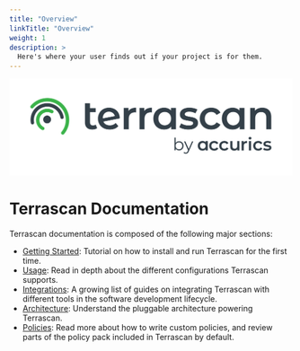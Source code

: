 ```yaml
---
title: "Overview"
linkTitle: "Overview"
weight: 1
description: >
  Here's where your user finds out if your project is for them.
---
```


![Terrascan_Logo](img/Terrascan_By_Accurics_Logo_38B34A-333F48.svg)

# Terrascan Documentation

Terrascan documentation is composed of the following major sections:

* [Getting Started](getting-started.md): Tutorial on how to install and run Terrascan for the first time.
* [Usage](usage/usage.md): Read in depth about the different configurations Terrascan supports. 
* [Integrations](integrations/overview.md): A growing list of guides on integrating Terrascan with different tools in the software development lifecycle.
* [Architecture](architecture.md): Understand the pluggable architecture powering Terrascan.
* [Policies](policies.md): Read more about how to write custom policies, and review parts of the policy pack included in Terrascan by default.